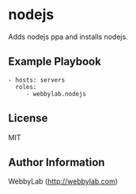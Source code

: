 nodejs
=========

Adds nodejs ppa and installs nodejs.

Example Playbook
----------------

    - hosts: servers
      roles:
         - webbylab.nodejs

License
-------

MIT

Author Information
------------------

WebbyLab (http://webbylab.com)